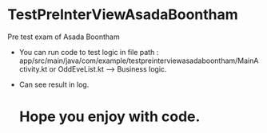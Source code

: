 # TestPreInterViewAsadaBoontham
Pre test exam of Asada Boontham

- You can run code to test logic in file path : app/src/main/java/com/example/testpreinterviewasadaboontham/MainActivity.kt or OddEveList.kt --> Business logic.
- Can see result in log.

  # Hope you enjoy with code.




